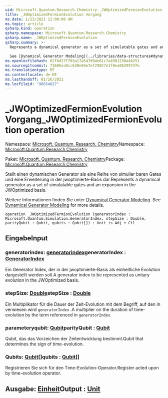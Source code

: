 ```yaml
---
uid: Microsoft.Quantum.Research.Chemistry._JWOptimizedFermionEvolution
title: _JWOptimizedFermionEvolution Vorgang
ms.date: 1/23/2021 12:00:00 AM
ms.topic: article
qsharp.kind: operation
qsharp.namespace: Microsoft.Quantum.Research.Chemistry
qsharp.name: _JWOptimizedFermionEvolution
qsharp.summary: >-
  Represents a dynamical generator as a set of simulatable gates and an expansion in the JWOptimized basis.

  See [Dynamical Generator Modeling](../libraries/data-structures#dynamical-generator-modeling) for more details.
ms.openlocfilehash: 62fbd27f703a17a547d94e61c7a4981230a4b251
ms.sourcegitcommit: 71605ea9cc630e84e7ef29027e1f0ea06299747e
ms.translationtype: MT
ms.contentlocale: de-DE
ms.lasthandoff: 01/26/2021
ms.locfileid: "98854827"
---
```

# <a name="_jwoptimizedfermionevolution-operation"></a><span data-ttu-id="89340-102">_JWOptimizedFermionEvolution Vorgang</span><span class="sxs-lookup"><span data-stu-id="89340-102">_JWOptimizedFermionEvolution operation</span></span>

<span data-ttu-id="89340-103">Namespace: [Microsoft. Quantum. Research. Chemistry](xref:Microsoft.Quantum.Research.Chemistry)</span><span class="sxs-lookup"><span data-stu-id="89340-103">Namespace: [Microsoft.Quantum.Research.Chemistry](xref:Microsoft.Quantum.Research.Chemistry)</span></span>

<span data-ttu-id="89340-104">Paket: [Microsoft. Quantum. Research. Chemistry](https://nuget.org/packages/Microsoft.Quantum.Research.Chemistry)</span><span class="sxs-lookup"><span data-stu-id="89340-104">Package: [Microsoft.Quantum.Research.Chemistry](https://nuget.org/packages/Microsoft.Quantum.Research.Chemistry)</span></span>


<span data-ttu-id="89340-105">Stellt einen dynamischen Generator als eine Reihe von simulier baren Gates und eine Erweiterung in der jwoptimierte-Basis dar.</span><span class="sxs-lookup"><span data-stu-id="89340-105">Represents a dynamical generator as a set of simulatable gates and an expansion in the JWOptimized basis.</span></span>

<span data-ttu-id="89340-106">Weitere Informationen finden Sie unter [Dynamical Generator Modeling](../libraries/data-structures#dynamical-generator-modeling) .</span><span class="sxs-lookup"><span data-stu-id="89340-106">See [Dynamical Generator Modeling](../libraries/data-structures#dynamical-generator-modeling) for more details.</span></span>

```qsharp
operation _JWOptimizedFermionEvolution (generatorIndex : Microsoft.Quantum.Simulation.GeneratorIndex, stepSize : Double, parityQubit : Qubit, qubits : Qubit[]) : Unit is Adj + Ctl
```


## <a name="input"></a><span data-ttu-id="89340-107">Eingabe</span><span class="sxs-lookup"><span data-stu-id="89340-107">Input</span></span>

### <a name="generatorindex--generatorindex"></a><span data-ttu-id="89340-108">generatorindex: [generatorindex](xref:Microsoft.Quantum.Simulation.GeneratorIndex)</span><span class="sxs-lookup"><span data-stu-id="89340-108">generatorIndex : [GeneratorIndex](xref:Microsoft.Quantum.Simulation.GeneratorIndex)</span></span>

<span data-ttu-id="89340-109">Ein Generator Index, der in der jwoptimierte-Basis als einheitliche Evolution dargestellt werden soll.</span><span class="sxs-lookup"><span data-stu-id="89340-109">A generator index to be represented as unitary evolution in the JWOptimized basis.</span></span>


### <a name="stepsize--double"></a><span data-ttu-id="89340-110">stepSize: [Double](xref:microsoft.quantum.lang-ref.double)</span><span class="sxs-lookup"><span data-stu-id="89340-110">stepSize : [Double](xref:microsoft.quantum.lang-ref.double)</span></span>

<span data-ttu-id="89340-111">Ein Multiplikator für die Dauer der Zeit-Evolution mit dem Begriff, auf den in verwiesen wird `generatorIndex` .</span><span class="sxs-lookup"><span data-stu-id="89340-111">A multiplier on the duration of time-evolution by the term referenced in `generatorIndex`.</span></span>


### <a name="parityqubit--qubit"></a><span data-ttu-id="89340-112">parameteryqubit: [Qubit](xref:microsoft.quantum.lang-ref.qubit)</span><span class="sxs-lookup"><span data-stu-id="89340-112">parityQubit : [Qubit](xref:microsoft.quantum.lang-ref.qubit)</span></span>

<span data-ttu-id="89340-113">Qubit, das das Vorzeichen der Zeitentwicklung bestimmt.</span><span class="sxs-lookup"><span data-stu-id="89340-113">Qubit that determines the sign of time-evolution.</span></span>


### <a name="qubits--qubit"></a><span data-ttu-id="89340-114">Qubits: [Qubit](xref:microsoft.quantum.lang-ref.qubit)[]</span><span class="sxs-lookup"><span data-stu-id="89340-114">qubits : [Qubit](xref:microsoft.quantum.lang-ref.qubit)[]</span></span>

<span data-ttu-id="89340-115">Registrieren Sie sich für den Time-Evolution-Operator.</span><span class="sxs-lookup"><span data-stu-id="89340-115">Register acted upon by time-evolution operator.</span></span>



## <a name="output--unit"></a><span data-ttu-id="89340-116">Ausgabe: [Einheit](xref:microsoft.quantum.lang-ref.unit)</span><span class="sxs-lookup"><span data-stu-id="89340-116">Output : [Unit](xref:microsoft.quantum.lang-ref.unit)</span></span>

